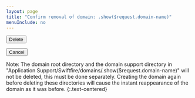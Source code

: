 ```yaml
---
layout: page
title: "Confirm removal of domain: .show($request.domain-name)"
menuInclude: no
---
```

<div class="centered-buttons">
    <form method="post" action="/serveradmin/command/delete-domain">
        <button type="submit" name="domain-name" value=".show($request.domain-name)">Delete</button>
    </form>
	<form method="post" action="/serveradmin/pages/domain-management.sf.html">
        <button type="submit" name="Cancel" value="Cancel">Cancel</button>
    </form>
</div>

Note: The domain root directory and the domain support directory in "Application Support/Swiftfire/domains/.show($request.domain-name)" will not be deleted, this must be done separately. Creating the domain again before deleting these directories will cause the instant reappearance of the domain as it was before.
{:.text-centered}